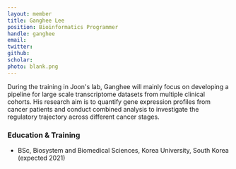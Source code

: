 ```yaml
---
layout: member
title: Ganghee Lee
position: Bioinformatics Programmer​
handle: ganghee
email:
twitter:
github:
scholar: 
photo: blank.png
---
```


During the training in Joon's lab, Ganghee will mainly focus on developing a pipeline for large scale transcriptome datasets from multiple clinical cohorts. His research aim is to quantify gene expression profiles from cancer patients and conduct combined analysis to investigate the regulatory trajectory across different cancer stages.

### Education & Training
- BSc, Biosystem and Biomedical Sciences, Korea University, South Korea (expected 2021)